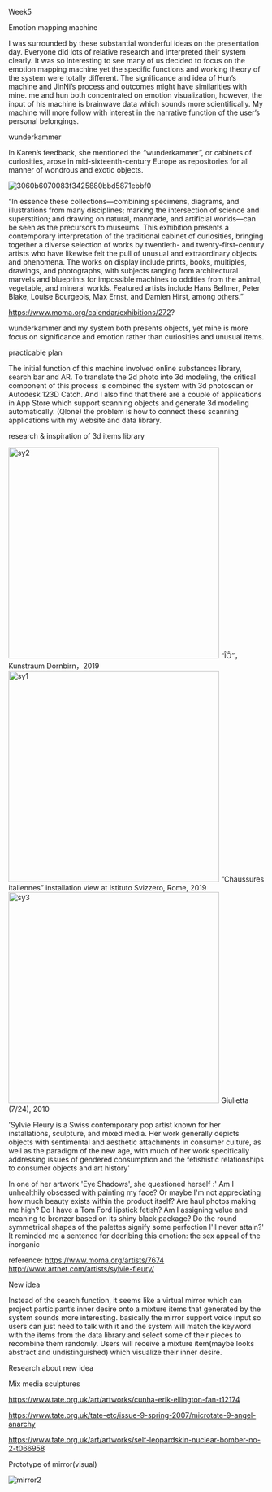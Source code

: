 Week5

Emotion mapping machine

I was surrounded by these substantial wonderful ideas on the presentation day. Everyone did lots of relative research and interpreted their system clearly. It was so interesting to see many of us decided to focus on the emotion mapping machine yet the specific functions and working theory of the system were totally different. The significance and idea of Hun’s machine and JinNi’s process and outcomes might have similarities with mine. me and hun both concentrated on emotion visualization, however, the input of his machine is brainwave data which sounds more scientifically. My machine will more follow with interest in the narrative function of the user’s personal belongings.

wunderkammer

In Karen’s feedback, she mentioned the “wunderkammer”,  or cabinets of curiosities, arose in mid-sixteenth-century Europe as repositories for all manner of wondrous and exotic objects. 

![3060b6070083f3425880bbd5871ebbf0](https://user-images.githubusercontent.com/68723373/96470490-ebf82280-1260-11eb-9952-0ee6c2cd92ae.jpg)


“In essence these collections—combining specimens, diagrams, and illustrations from many disciplines; marking the intersection of science and superstition; and drawing on natural, manmade, and artificial worlds—can be seen as the precursors to museums. This exhibition presents a contemporary interpretation of the traditional cabinet of curiosities, bringing together a diverse selection of works by twentieth- and twenty-first-century artists who have likewise felt the pull of unusual and extraordinary objects and phenomena. The works on display include prints, books, multiples, drawings, and photographs, with subjects ranging from architectural marvels and blueprints for impossible machines to oddities from the animal, vegetable, and mineral worlds. Featured artists include Hans Bellmer, Peter Blake, Louise Bourgeois, Max Ernst, and Damien Hirst, among others.”

https://www.moma.org/calendar/exhibitions/272?

wunderkammer and my system both presents objects, yet mine is more focus on significance and emotion rather than curiosities and unusual items. 


practicable plan

The initial function of this machine involved online substances library, search bar and AR. To translate the 2d photo into 3d modeling, the critical component of this process is combined the system with 3d photoscan or Autodesk 123D Catch. And I also find that there are a couple of applications in App Store which support scanning objects and generate 3d modeling automatically. (Qlone) the problem is how to connect these scanning applications with my website and data library.

research & inspiration of 3d items library

<img width="415" alt="sy2" src="https://user-images.githubusercontent.com/68723373/96850993-12e56d00-148a-11eb-9178-1ab037990741.png">
“ÎÔ”，Kunstraum Dornbirn，2019

<img width="415" alt="sy1" src="https://user-images.githubusercontent.com/68723373/96851067-2f81a500-148a-11eb-95b2-0fd6c4eadde8.png">
“Chaussures italiennes” installation view at Istituto Svizzero, Rome, 2019

<img width="415" alt="sy3" src="https://user-images.githubusercontent.com/68723373/96851170-517b2780-148a-11eb-972f-f10522f5e7c1.png">
Giulietta (7/24), 2010

'Sylvie Fleury is a Swiss contemporary pop artist known for her installations, sculpture, and mixed media. Her work generally depicts objects with sentimental and aesthetic attachments in consumer culture, as well as the paradigm of the new age, with much of her work specifically addressing issues of gendered consumption and the fetishistic relationships to consumer objects and art history'

In one of her artwork 'Eye Shadows', she questioned herself :' Am I unhealthily obsessed with painting my face? Or maybe I'm not appreciating how much beauty exists within the product itself? Are haul photos making me high? Do I have a Tom Ford lipstick fetish? Am I assigning value and meaning to bronzer based on its shiny black package? Do the round symmetrical shapes of the palettes signify some perfection I'll never attain?' It reminded me a sentence for decribing this emotion: the sex appeal of the inorganic

reference: https://www.moma.org/artists/7674
http://www.artnet.com/artists/sylvie-fleury/


New idea

Instead of the search function, it seems like a virtual mirror which can project participant’s inner desire onto a mixture items that generated by the system sounds more interesting. basically the mirror support voice input so users can just need to talk with it and the system will match the keyword with the items from the data library and select some of their pieces to recombine them randomly. Users will receive a mixture item(maybe looks abstract and undistinguished) which visualize their inner desire. 

Research about new idea

Mix media sculptures

https://www.tate.org.uk/art/artworks/cunha-erik-ellington-fan-t12174

https://www.tate.org.uk/tate-etc/issue-9-spring-2007/microtate-9-angel-anarchy

https://www.tate.org.uk/art/artworks/self-leopardskin-nuclear-bomber-no-2-t066958

Prototype of mirror(visual)

![mirror2](https://user-images.githubusercontent.com/68723373/96470677-1fd34800-1261-11eb-82ea-6787dc24dab9.png)


